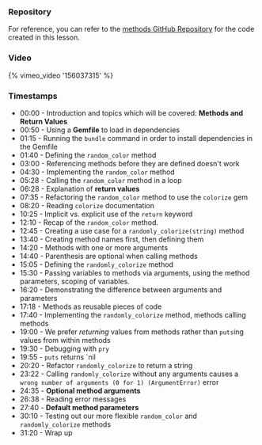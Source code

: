 ### Repository

For reference, you can refer to the [methods GitHub Repository](https://github.com/LaunchAcademy/methods) for the code created in this lesson.


### Video

{% vimeo_video '156037315' %}


### Timestamps

* 00:00 - Introduction and topics which will be covered: **Methods and Return Values**
* 00:50 - Using a **Gemfile** to load in dependencies
* 01:15 - Running the `bundle` command in order to install dependencies in the Gemfile
* 01:40 - Defining the `random_color` method
* 03:00 - Referencing methods before they are defined doesn't work
* 04:30 - Implementing the `random_color` method
* 05:28 - Calling the `random_color` method in a loop
* 06:28 - Explanation of **return values**
* 07:35 - Refactoring the `random_color` method to use the `colorize` gem
* 08:20 - Reading `colorize` documentation
* 10:25 - Implicit vs. explicit use of the `return` keyword
* 12:10 - Recap of the `random_color` method.
* 12:45 - Creating a use case for a `randomly_colorize(string)` method
* 13:40 - Creating method names first, then defining them
* 14:20 - Methods with one or more arguments
* 14:40 - Parenthesis are optional when calling methods
* 15:05 - Defining the `randomly_colorize` method
* 15:30 - Passing variables to methods via arguments, using the method parameters, scoping of variables.
* 16:20 - Demonstrating the difference between arguments and parameters
* 17:18 - Methods as reusable pieces of code
* 17:40 - Implementing the `randomly_colorize` method, methods calling methods
* 19:00 - We prefer _returning_ values from methods rather than `puts`ing values from within methods
* 19:30 - Debugging with `pry`
* 19:55 - `puts` returns `nil
* 20:20 - Refactor `randomly_colorize` to return a string
* 23:22 - Calling `randomly_colorize` without any arguments causes a `wrong number of arguments (0 for 1) (ArgumentError)` error
* 24:35 - **Optional method arguments**
* 26:38 - Reading error messages
* 27:40 - **Default method parameters**
* 30:10 - Testing out our more flexible `random_color` and `randomly_colorize` methods
* 31:20 - Wrap up
